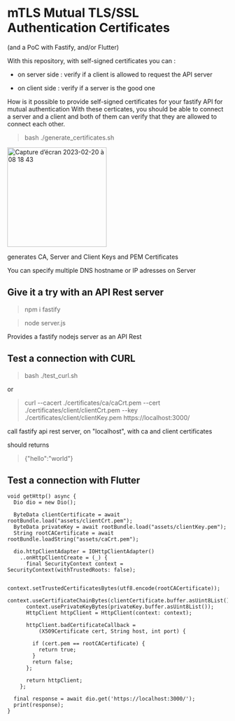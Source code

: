 # mTLS Mutual TLS/SSL Authentication Certificates 
(and a PoC with Fastify, and/or Flutter)

With this repository, with self-signed certificates you can :

- on server side : verify if a client is allowed to request the API server

- on client side : verify if a server is the good one


How is it possible to provide self-signed certificates for your fastify API for mutual authentication
With these certicates, you should be able to connect a server and a client and both of them
can verify that they are allowed to connect each other.



> bash ./generate_certificates.sh

<img width="227" alt="Capture d’écran 2023-02-20 à 08 18 43" src="https://user-images.githubusercontent.com/1449867/220038197-0c8a10fb-b3b3-427b-a2d0-9fe01fa0b897.png">

generates CA, Server and Client Keys and PEM Certificates

You can specify multiple DNS hostname or IP adresses on Server


## Give it a try with an API Rest server

> npm i fastify

> node server.js

Provides a fastify nodejs server as an API Rest 


## Test a connection with CURL 

> bash ./test_curl.sh

or

> curl --cacert ./certificates/ca/caCrt.pem --cert ./certificates/client/clientCrt.pem --key ./certificates/client/clientKey.pem https://localhost:3000/

call fastify api rest server, on "localhost", with ca and client certificates 

should returns

> {"hello":"world"}


## Test a connection with Flutter

```
void getHttp() async {
  Dio dio = new Dio();

  ByteData clientCertificate = await rootBundle.load("assets/clientCrt.pem");
  ByteData privateKey = await rootBundle.load("assets/clientKey.pem");
  String rootCACertificate = await rootBundle.loadString("assets/caCrt.pem");

  dio.httpClientAdapter = IOHttpClientAdapter()
    ..onHttpClientCreate = (_) {
      final SecurityContext context = SecurityContext(withTrustedRoots: false);

      context.setTrustedCertificatesBytes(utf8.encode(rootCACertificate));
      context.useCertificateChainBytes(clientCertificate.buffer.asUint8List());
      context.usePrivateKeyBytes(privateKey.buffer.asUint8List());
      HttpClient httpClient = HttpClient(context: context);

      httpClient.badCertificateCallback =
          (X509Certificate cert, String host, int port) {

        if (cert.pem == rootCACertificate) {
          return true;
        }
        return false;
      };

      return httpClient;
    };

  final response = await dio.get('https://localhost:3000/');
  print(response);
}
```
